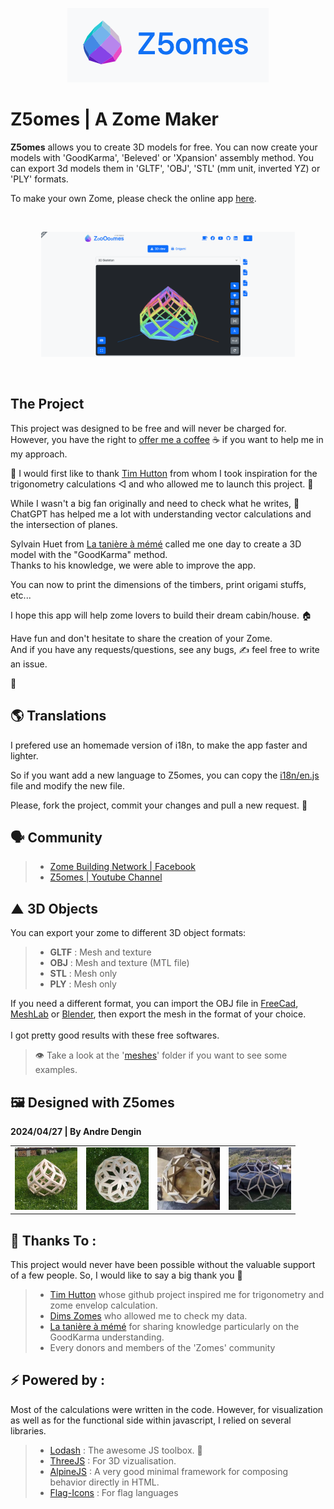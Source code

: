 <p align="center">
<img src="/img/z5omes_title.png" height="119">
</p>

# Z5omes | A Zome Maker

<b>Z5omes</b> allows you to create 3D models for free.
You can now create your models with 'GoodKarma', 'Beleved' or 'Xpansion' assembly method.
You can export 3d models them in 'GLTF', 'OBJ', 'STL' (mm unit, inverted YZ) or 'PLY' formats.

To make your own Zome, please check the online app [here](https://florianwns.github.io/z5omes/).

<br>
<p align="center">
    <img src="/ressources/gif%20z5omes/z5omes%20v1.0.10b03.gif" height="200">
</p>
<br>

## The Project

This project was designed to be free and will never be charged for. 
However, you have the right to [offer me a coffee](https://www.paypal.com/paypalme/z5omes) ☕ if you want to help me in my approach.

🙏 I would first like to thank [Tim Hutton](https://github.com/timhutton/) from whom I took inspiration 
for the trigonometry calculations ◁ and who allowed me to launch this project. 🚀

While I wasn't a big fan originally and need to check what he writes, 
🤖 ChatGPT has helped me a lot with understanding vector calculations and the intersection of planes.

Sylvain Huet from [La tanière à mémé](https://www.domegeodesique-yourte.com/) called me one day 
to create a 3D model with the "GoodKarma" method. 
<br>Thanks to his knowledge, we were able to improve the app.

You can now to print the dimensions of the timbers, print origami stuffs, etc...

I hope this app will help zome lovers to build their dream cabin/house. 🏠

Have fun and don't hesitate to share the creation of your Zome.<br>
And if you have any requests/questions, see any bugs, ✍ feel free to write an issue.

🌟


## 🌎 Translations

I prefered use an homemade version of i18n, to make the app faster and lighter.

So if you want add a new language to Z5omes, 
you can copy the [i18n/en.js](i18n/en.js) file and modify the new file.

Please, fork the project, commit your changes and pull a new request. 🙏


## 🗣 Community 

> * [Zome Building Network | Facebook](https://www.facebook.com/groups/1130103323709157)
> * [Z5omes | Youtube Channel](https://www.youtube.com/@Z5omes)

## ▲ 3D Objects

You can export your zome to different 3D object formats:

> * <b>GLTF</b> : Mesh and texture
> * <b>OBJ</b> : Mesh and texture (MTL file)
> * <b>STL</b> : Mesh only
> * <b>PLY</b> : Mesh only

If you need a different format, you can import the OBJ file
in [FreeCad](https://www.freecad.org/downloads.php), [MeshLab](https://www.meshlab.net/#download) or [Blender](https://www.blender.org/download/),
then export the mesh in the format of your choice.
<br>
<br>I got pretty good results with these free softwares.

> 👁 Take a look at the '[meshes](meshes)' folder if you want to see some examples.


## 🖼 Designed with Z5omes

<b>2024/04/27 | By Andre Dengin</b>

<table>
  <tr>
    <td valign="middle">
        <img src="/img/designed_with/20240427_by_andre_dengin_1.jpg " width="100" height="100">
    </td>
    <td valign="middle">
        <img src="/img/designed_with/20240427_by_andre_dengin_2.jpg " width="100" height="100">
    </td>
    <td valign="middle">
        <img src="/img/designed_with/20240427_by_andre_dengin_3.jpg " width="100" height="100">
    </td>
    <td valign="middle">
        <img src="/img/designed_with/20240515_by_andre_dengin_4.jpg " width="100" height="100">
    </td>
  </tr>
</table>


## 🙏 Thanks To :

This project would never have been possible without the valuable support of a few people. 
So, I would like to say a big thank you 🙏

> * [Tim Hutton](https://github.com/timhutton/) whose github project inspired me for trigonometry and zome envelop calculation.
> * [Dims Zomes](http://www.rusticdomes.com/software.html) who allowed me to check my data.
> * [La tanière à mémé](https://www.domegeodesique-yourte.com/) for sharing knowledge particularly on the GoodKarma understanding.
> * Every donors and members of the 'Zomes' community



## ⚡ Powered by :

Most of the calculations were written in the code.
However, for visualization as well as for the functional side within javascript,
I relied on several libraries.

> * [Lodash](https://lodash.com/) : The awesome JS toolbox. 🧰
> * [ThreeJS](https://threejs.org/) : For 3D vizualisation.
> * [AlpineJS](https://alpinejs.dev/) : A very good minimal framework for composing behavior directly in HTML.
> * [Flag-Icons](https://github.com/lipis/flag-icons) : For flag languages
